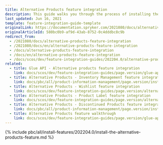 ```yaml
---
title: Alternative Products feature integration
description: This guide walks you through the process of installing the Alternative Products feature into your project.
last_updated: Jun 16, 2021
template: feature-integration-guide-template
originalLink: https://documentation.spryker.com/2021080/docs/alternative-products-feature-integration
originalArticleId: 580bc0b9-af9d-43ab-8752-0c4dddbc8c9b
redirect_from:
  - /2021080/docs/alternative-products-feature-integration
  - /2021080/docs/en/alternative-products-feature-integration
  - /docs/alternative-products-feature-integration
  - /docs/en/alternative-products-feature-integration
  - /docs/scos/dev/feature-integration-guides/202204.0/alternative-products-feature-integration.html
related:
  - title: Glue API - Alternative products feature integration
    link: docs/scos/dev/feature-integration-guides/page.version/glue-api/glue-api-alternative-products-feature-integration.html
  - title: Alternative Products - Inventory Management feature integration
    link: docs/pbc/all/product-information-management/page.version/install-and-upgrade/install-features/integrate-the-alternative-products-inventory-management-feature.html
  - title: Alternative Products - Wishlist feature integration
    link: docs/scos/dev/feature-integration-guides/page.version/alternative-products-wishlist-feature-integration.html
  - title: Alternative Products - Product Label feature integration
    link: docs/scos/dev/feature-integration-guides/page.version/alternative-products-product-label-feature-integration.html
  - title: Alternative Products - Discontinued Products feature integration
    link: docs/pbc/all/product-information-management/page.version/install-and-upgrade/install-features/integrate-the-alternative-products-discontinued-products-feature.html
  - title: Alternative Products feature walkthrough
    link: docs/scos/dev/feature-integration-guides/page.version/glue-api/glue-api-alternative-products-feature-integration.html
---
```


{% include pbc/all/install-features/202204.0/install-the-alternative-products-feature.md %} <!-- To edit, see /_includes/pbc/all/install-features/202204.0/install-the-alternative-products-feature.md -->
